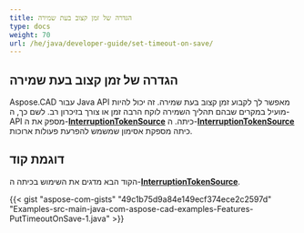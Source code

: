 ```yaml
---
title: הגדרה של זמן קצוב בעת שמירה
type: docs
weight: 70
url: /he/java/developer-guide/set-timeout-on-save/
---
```


## **הגדרה של זמן קצוב בעת שמירה**

Aspose.CAD עבור Java API מאפשר לך לקבוע זמן קצוב בעת שמירה. זה יכול להיות מועיל במקרים שבהם תהליך השמירה לוקח הרבה זמן או צורך בזיכרון רב. לשם כך, ה-API מספק את ה-[**InterruptionTokenSource**](https://reference.aspose.com/cad/java/com.aspose.cad/InterruptionTokenSource) כיתה. ה-[**InterruptionTokenSource**](https://reference.aspose.com/cad/java/com.aspose.cad/InterruptionTokenSource) כיתה מספקת אסימון שמשמש להפרעת פעולות ארוכות.

## דוגמת קוד

הקוד הבא מדגים את השימוש בכיתה ה-[**InterruptionTokenSource**](https://reference.aspose.com/cad/java/com.aspose.cad/InterruptionTokenSource).

{{< gist "aspose-com-gists" "49c1b75d9a84e149ecf374ece2c2597d" "Examples-src-main-java-com-aspose-cad-examples-Features-PutTimeoutOnSave-1.java" >}}
